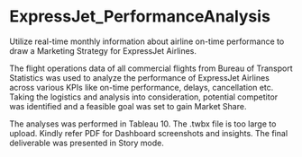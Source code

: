 # ExpressJet_PerformanceAnalysis
Utilize real-time monthly information about airline on-time performance to draw a Marketing Strategy for ExpressJet Airlines.

The flight operations data of all commercial flights from Bureau of Transport Statistics was used to analyze the performance of ExpressJet Airlines across various KPIs like on-time performance, delays, cancellation etc. Taking the logistics and analysis into consideration, potential competitor was identified and a feasible goal was set to gain Market Share.

The analyses was performed in Tableau 10. The .twbx file is too large to upload. Kindly refer PDF for Dashboard screenshots and insights. The final deliverable was presented in Story mode.
